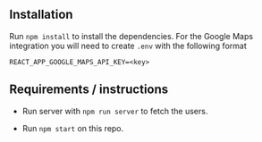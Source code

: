 ## Installation

Run `npm install` to install the dependencies. 
For the Google Maps integration you will need to create `.env` with the following format
```
REACT_APP_GOOGLE_MAPS_API_KEY=<key>
```

## Requirements / instructions

* Run server with `npm run server` to fetch the users.

* Run `npm start` on this repo.

   